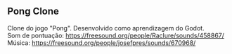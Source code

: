 ## Pong Clone
Clone do jogo "Pong". Desenvolvido como aprendizagem do Godot.  
Som de pontuação: https://freesound.org/people/Raclure/sounds/458867/  
Música: https://freesound.org/people/josefpres/sounds/670968/
